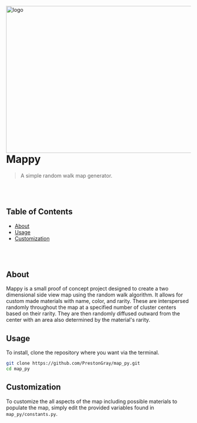 <img
align="right"
src="https://user-images.githubusercontent.com/32917068/80525225-816fc500-8956-11ea-9035-8a9387daf5f1.png"
alt="logo"
height="400px"
width="550px"
/>
# Mappy
> A simple random walk map generator.

<br />

<br />

## Table of Contents
- [About](#about)
- [Usage](#usage)
- [Customization](#customization)

<br />

<br />

## About
Mappy is a small proof of concept project designed to create a two dimensional side view map using the random walk algorithm. It allows for custom made materials with name, color, and rarity. These are interspersed randomly throughout the map at a specified number of cluster centers based on their rarity. They are then randomly diffused outward from the center with an area also determined by the material's rarity.

## Usage
To install, clone the repository where you want via the terminal.

```sh
git clone https://github.com/PrestonGray/map_py.git
cd map_py
```

## Customization
To customize the all aspects of the map including possible materials to populate the map, simply edit the provided variables found in `map_py/constants.py`.
